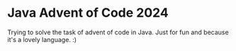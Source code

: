 # Java Advent of Code 2024

Trying to solve the task of advent of code in Java. Just for fun and because it's a lovely language. :)